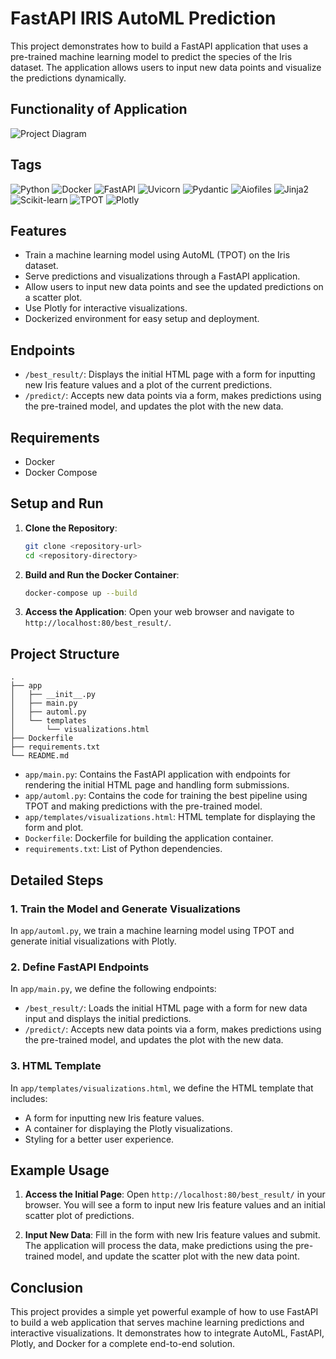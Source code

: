 # FastAPI IRIS AutoML Prediction

This project demonstrates how to build a FastAPI application that uses a pre-trained machine learning model to predict the species of the Iris dataset. The application allows users to input new data points and visualize the predictions dynamically.

## Functionality of Application

![Project Diagram](Diagram.png)

## Tags

![Python](https://img.shields.io/badge/python-3776AB?style=for-the-badge&logo=python)
![Docker](https://img.shields.io/badge/docker-2496ED?style=for-the-badge&logo=docker)
![FastAPI](https://img.shields.io/badge/FastAPI-005571?style=for-the-badge&logo=fastapi)
![Uvicorn](https://img.shields.io/badge/uvicorn-000000?style=for-the-badge&logo=uvicorn)
![Pydantic](https://img.shields.io/badge/pydantic-3776AB?style=for-the-badge&logo=python)
![Aiofiles](https://img.shields.io/badge/aiofiles-3776AB?style=for-the-badge&logo=python)
![Jinja2](https://img.shields.io/badge/jinja2-B41717?style=for-the-badge&logo=jinja)
![Scikit-learn](https://img.shields.io/badge/scikit--learn-F7931E?style=for-the-badge&logo=scikit-learn)
![TPOT](https://img.shields.io/badge/tpot-45b8d8?style=for-the-badge&logo=python)
![Plotly](https://img.shields.io/badge/plotly-3F4F75?style=for-the-badge&logo=plotly)


## Features

- Train a machine learning model using AutoML (TPOT) on the Iris dataset.
- Serve predictions and visualizations through a FastAPI application.
- Allow users to input new data points and see the updated predictions on a scatter plot.
- Use Plotly for interactive visualizations.
- Dockerized environment for easy setup and deployment.

## Endpoints

- `/best_result/`: Displays the initial HTML page with a form for inputting new Iris feature values and a plot of the current predictions.
- `/predict/`: Accepts new data points via a form, makes predictions using the pre-trained model, and updates the plot with the new data.

## Requirements

- Docker
- Docker Compose

## Setup and Run

1. **Clone the Repository**:
    ```bash
    git clone <repository-url>
    cd <repository-directory>
    ```

2. **Build and Run the Docker Container**:
    ```bash
    docker-compose up --build
    ```

3. **Access the Application**:
    Open your web browser and navigate to `http://localhost:80/best_result/`.

## Project Structure

```
.
├── app
│   ├── __init__.py
│   ├── main.py
│   ├── automl.py
│   └── templates
│       └── visualizations.html
├── Dockerfile
├── requirements.txt
└── README.md
```

- `app/main.py`: Contains the FastAPI application with endpoints for rendering the initial HTML page and handling form submissions.
- `app/automl.py`: Contains the code for training the best pipeline using TPOT and making predictions with the pre-trained model.
- `app/templates/visualizations.html`: HTML template for displaying the form and plot.
- `Dockerfile`: Dockerfile for building the application container.
- `requirements.txt`: List of Python dependencies.

## Detailed Steps

### 1. Train the Model and Generate Visualizations

In `app/automl.py`, we train a machine learning model using TPOT and generate initial visualizations with Plotly.

### 2. Define FastAPI Endpoints

In `app/main.py`, we define the following endpoints:
- `/best_result/`: Loads the initial HTML page with a form for new data input and displays the initial predictions.
- `/predict/`: Accepts new data points via a form, makes predictions using the pre-trained model, and updates the plot with the new data.

### 3. HTML Template

In `app/templates/visualizations.html`, we define the HTML template that includes:
- A form for inputting new Iris feature values.
- A container for displaying the Plotly visualizations.
- Styling for a better user experience.

## Example Usage

1. **Access the Initial Page**: Open `http://localhost:80/best_result/` in your browser. You will see a form to input new Iris feature values and an initial scatter plot of predictions.

2. **Input New Data**: Fill in the form with new Iris feature values and submit. The application will process the data, make predictions using the pre-trained model, and update the scatter plot with the new data point.

## Conclusion

This project provides a simple yet powerful example of how to use FastAPI to build a web application that serves machine learning predictions and interactive visualizations. It demonstrates how to integrate AutoML, FastAPI, Plotly, and Docker for a complete end-to-end solution.

